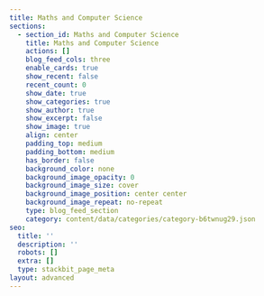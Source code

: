 ```yaml
---
title: Maths and Computer Science
sections:
  - section_id: Maths and Computer Science
    title: Maths and Computer Science
    actions: []
    blog_feed_cols: three
    enable_cards: true
    show_recent: false
    recent_count: 0
    show_date: true
    show_categories: true
    show_author: true
    show_excerpt: false
    show_image: true
    align: center
    padding_top: medium
    padding_bottom: medium
    has_border: false
    background_color: none
    background_image_opacity: 0
    background_image_size: cover
    background_image_position: center center
    background_image_repeat: no-repeat
    type: blog_feed_section
    category: content/data/categories/category-b6twnug29.json
seo:
  title: ''
  description: ''
  robots: []
  extra: []
  type: stackbit_page_meta
layout: advanced
---
```

